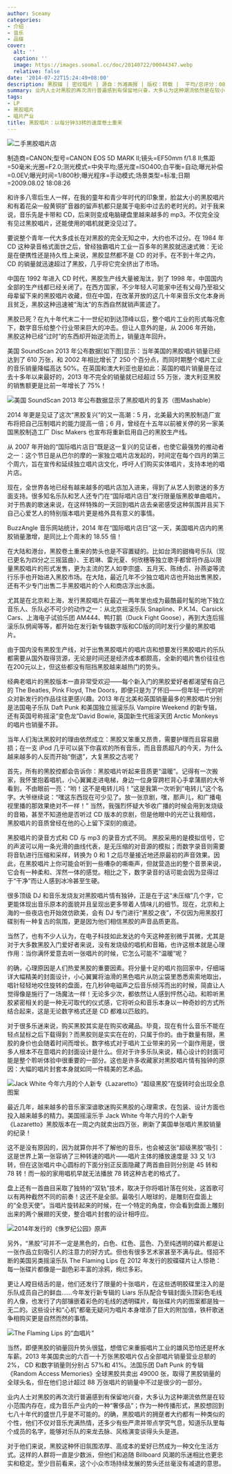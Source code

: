 ```yaml
---
author: Sceamy
categories:
- 介绍
- 音乐
- 品碟
cover:
  alt: ''
  caption: ''
  image: https://images.soomal.cc/doc/20140722/00044347.webp
  relative: false
date: '2014-07-22T15:24:49+08:00'
description: 黑胶碟 | 密纹唱片 | 源自：外滩画报 | 版权：转载 |  平均/总评分：08.56/77
summary: 业内人士对黑胶的再次流行普遍感到有保留地兴奋，大多认为这种潮流依然是在较小范围内存在，成为音乐产业内的一种“奢侈品”；作为一种传播形式，黑胶想回到七八十年代的盛世几乎是不可能的。的确，黑胶唱片的拥趸者大约都有一种类似的个性，他们不仅对音乐充满热情，还多少有些严肃并带点学究气息……
tags:
- LP
- 黑胶唱片
- 唱片产业
title: 黑胶唱片：以每分钟33转的速度卷土重来
---
```


![二手黑胶唱片店](https://images.soomal.cc/doc/20140722/00044342_01.webp)

制造商=CANON;型号=CANON EOS 5D MARK II;镜头=EF50mm f/1.8 II;焦距=50毫米;光圈=F2.0;测光模式=中央平均;感光度=ISO400;白平衡=自动;曝光补偿=0.0EV;曝光时间=1/800秒;曝光程序=手动模式;场景类型=标准;日期=2009.08.02 18:08:26



和许多八零后生人一样，在我的童年和青少年时代的印象里，脸盆大小的黑胶唱片和有着花朵一般黄铜扩音器的留声机都只是属于电影中过去的老时光的。对于我来说，音乐先是卡带和 CD，后来则变成电脑硬盘里越来越多的 mp3。不仅完全没有见过黑胶唱片，还能使用的唱机就更没见过了。

要说整个青年一代大多成长在对黑胶的完全无知之中，大约也不过分。在 1984 年 CD 这种录音格式面世之后，曾经独霸唱片工业一百多年的黑胶就迅速式微：无论是在便携性还是持久性上来说，黑胶显然都不是 CD 的对手。在不到十年之内，CD 的销量就迅速超过了黑胶，几乎将它完全挤出了市场。

中国在 1992 年进入 CD 时代，黑胶生产线大量被淘汰，到了 1998 年，中国国内全部的生产线都已经关闭了。在西方国家，不少年轻人可能家中还有父母乃至祖父母辈留下来的黑胶唱片收藏，但在中国，在改革开放的这几十年来音乐文化本身尚且贫乏，黑胶这种迅速被“淘汰”的东西自然就销声匿迹了。

黑胶已死？在九十年代末二十一世纪初到达顶峰以后，整个唱片工业的形式每况愈下，数字音乐给整个行业带来巨大的冲击。但让人意外的是，从 2006 年开始，黑胶这种已经“过时”的东西却开始逆流而上，销量连年回升。

美国 SoundScan 2013 年公布数据[如下图]显示：当年美国的黑胶唱片销量已经达到了 610 万张，和 2002 年相比增长了 250 个百分点，而同时期整个唱片工业的音乐销量降幅高达 50%。在英国和澳大利亚也是如此：英国的唱片销量是在过去十多年以来最好的，2013 年不完全的销量就已经超过 55 万张，澳大利亚黑胶的销售额更是比前一年增长了 75%！

![美国 SoundScan 2013 年公布数据显示了黑胶唱片的复苏（图Mashable）](https://images.soomal.cc/doc/20140722/00044343.webp)





2014 年更是见证了这次“黑胶复兴”的又一高潮：5 月，北美最大的黑胶制造厂宣布将把自己压制唱片的能力提高一倍；6 月，曾经在十五年以前被关停的另一家美国黑胶制造工厂 Disc Makers 也宣布将重新启用自己的黑胶生产线。

从 2007 年开始的“国际唱片店日”既是这一复兴的见证者，也使它最强势的推动者之一：这个节日是从巴尔的摩的一家独立唱片店发起的，时间定在每个四月的第三个周六，旨在宣传和延续独立唱片店文化，呼吁人们购买实体唱片，支持本地的唱片店。

现在，全世界各地已经有越来越多的唱片店加入进来，得到了从艺人到歌迷的多方面支持。很多知名乐队和艺人还专门在“国际唱片店日”发行限量版黑胶单曲唱片。对于热衷的歌迷来说，在这样特殊的一天回到唱片店去亲密感受这种氛围并且买下自己心爱艺人的特别版本唱片更是格外具有意义的事情。

BuzzAngle 音乐网站统计，2014 年在“国际唱片店日”这一天，美国唱片店内的黑胶销量激增，是同比上个周末的 18.55 倍！

在大陆和港台，黑胶卷土重来的势头也是不容置疑的。比如台湾的甜梅号乐队（现已更名为四分之三摇篮曲）、王若琳、雷光夏、何欣穗等独立歌手都曾将作品以限量黑胶唱片的形式发售，更为主流的艺人如李宗盛、五月天、陈绮贞、孙燕姿等流行乐手也开始进入黑胶市场。在大陆，最近几年不少独立唱片店也开始出售黑胶，还有不少专门出售二手黑胶唱片的个人和商店浮出水面。

尤其是在北京和上海，发行黑胶唱片在最近一两年里也成为最酷最时髦的地下独立音乐人、乐队必不可少的动作之一：从北京摇滚乐队 Snapline、P.K.14、Carsick Cars、上海电子试验乐团 AM444、鸭打鹅（Duck Fight Goose），再到大连后摇滚乐队惘闻等等，都开始在发行新专辑数字版和CD版的同时发行少量的黑胶唱片。

由于国内没有黑胶生产线，对于出售黑胶唱片的唱片店和想要发行黑胶唱片的乐队都需要从国外取得货源，无论是时间还是经济成本都颇高，全新的唱片售价往往也在200元以上，但这些都没有阻挡黑胶越来越热门的势头。

经典老唱片的黑胶版本一直非常受欢迎――每个新入门的黑胶爱好者都渴望有自己的 The Beatles, Pink Floyd, The Doors，即便只是为了怀旧――但年轻一代的听众对新发行的作品往往更感兴趣。2013 年在北美和英国销量最多的黑胶唱片分别是法国电子乐队 Daft Punk 和美国独立摇滚乐队 Vampire Weekend 的新专辑，还有英国号称摇滚“变色龙”David Bowie, 英国新生代摇滚天团 Arctic Monkeys 的唱片也销量不菲。

当年人们淘汰黑胶时的理由依然成立：黑胶又笨重又昂贵，需要护理而且容易磨损；在一支 iPod 几乎可以装下你喜欢的所有音乐，而且音质超凡的今天，为什么越来越多的人反而开始“倒退”，大复黑胶之古呢？

首先，所有的黑胶控都会告诉你：黑胶唱片听起来音质更“温暖”。记得有一次搬家，我怀里抱着唱机，小心翼翼走进电梯，身边一位身穿跨栏背心手拿蒲扇的大爷看到，不由眼前一亮：“哟！这不是电转儿吗！”这是我第一次听到“电转儿”这个名字。大爷继续说：“嘿这东西现在可少见了。放一张京剧，嘿，那声儿，和广播电视里播的那效果绝对不一样！” 当然，我强烈怀疑大爷收广播的时候会用到发烧级的音箱，甚至不知道他是否听过 CD 版本的京剧，但是他眼中的光芒让我相信，黑胶唱片的音质曾经在他的心上留下深刻的痕迹。

黑胶唱片的录音方式和 CD 与 mp3 的录音方式不同。 黑胶采用的是模拟信号，它的声波可以用一条光滑的曲线代表，是无压缩的对音源的模拟；而数字录音则需要将音轨进行压缩和采样，转换为 0 和 1 之后尽量接近地还原最初的声音效果。因此，在黑胶唱片上你可能会听到一些嘈杂的嘶嘶声，但就营造出的整个音景来说，它会有一种柔和、浑然一体的感觉。相比之下，数字录音的话可能会因为显得过于“干净”而让人感到冰冷甚至生硬。

很多顶级 DJ 和音乐发烧友对黑胶唱片情有独钟，正是在于这“未压缩”几个字，它更能体现出音乐原本的面貌并且呈现出更多带着人情味儿的细节。现在，北京和上海的一些夜店也开始效仿欧美，会有 DJ 专门进行“黑胶之夜”，不仅因为用黑胶打碟别有一种复古的氛围，更是因为他们相信黑胶的声音品质更高。

当然了，也有不少人认为，在电子科技如此发达的今天这种差别微乎其微，尤其是对于大多数黑胶入门爱好者来说，没有发烧级的唱机和音箱，也许这根本就是心理作用：当你满怀爱意去听一张唱片的时候，它怎么可能不“温暖”呢？

的确，心理原因是人们热爱黑胶的重要因素。将分量十足的唱片抱回家中，仔细端详大幅精美的封面设计，小心翼翼将油滑的黑色唱片从防尘袋里悉悉索索地取出，唱针轻轻地咬住旋转的盘面，在几秒钟电磁声之后音乐倾泻而出的时候，简直让人觉得像是施行了一场魔法一样！无论多少次，都依然让人感到怦然心动。和聆听黑胶紧密相关的是一种无可取代的仪式感，它将听众和音乐本身以一种奇妙的方式所结合起来，这是无论数字格式还是 CD 都难以匹敌的。

对于很多乐迷来说，购买黑胶其实是在购买收藏品。毕竟，现在有什么音乐不能在轻点鼠标之后下载得到？而黑胶则是实实在在的，只属于你的。由于数量有限，黑胶的身价也会随着时间而增长。数字格式对于唱片工业带来的另一个副作用是，很多人根本不在意唱片的封面设计是什么。但对于许多乐队来说，精心设计的封面可能是整个聆听体验中很重要的一部分。这也是许多收藏家对黑胶唱片情有独钟的原因：大幅的唱片封套本身就如同一件精美的艺术品。

![Jack White 今年六月的个人新专《Lazaretto》“超级黑胶”在旋转时会出现全息图案](https://images.soomal.cc/doc/20140722/00044344_01.webp)





最近几年，越来越多的音乐家深谙歌迷购买黑胶的心理需求，在包装、设计方面也投入越来越多的精力。美国摇滚乐手 Jack White 今年六月的个人新专《Lazaretto》黑胶版本在一周之内就卖出四万张，刷新了美国单张唱片黑胶销量的纪录！

这不是没有原因的，因为就算你并不了解他的音乐，也会被这张“超级黑胶”吸引：这是世界上第一张容纳了三种转速的唱片――唱片主体的播放速度是 33 又 1/3 转，但在这张唱片中心圆标的下面分别正反面隐藏了两首曲目则分别是 45 转和 78 转！而一般的家用唱机早就无法播放 78 转这种古老的格式了。

盘上还有一首曲目采取了独特的“双轨”技术，取决于你将唱针落在何处，这首歌可以有两种截然不同的前奏！这还不是全部。最吸引人眼球的，是雕刻在盘面上的“全息天使”。当唱片旋转起来的时候，在一个特定的角度，你会看到盘面上雕刻出来的两个展翅的天使，整合唱片封套的设计相呼应。

![2014年发行的《侏罗纪公园》原声](https://images.soomal.cc/doc/20140722/00044345_01.webp)





另外，“黑胶”可并不一定是黑色的，白色、红色、蓝色、乃至纯透明的碟片都是让一张作品立刻吸引人的注意力的好方式。但也有很多艺术家甚至不满与此。怪招不断的美国另类摇滚乐队 The Flaming Lips 在 2012 年发行的胶碟碟片让人惊艳：每一张碟片都像是一副色彩丰富的涂鸦，绚烂多彩。

更让人瞠目结舌的是，他们还发行了限量的十张唱片，在这些透明胶碟里注入的是乐队成员自己的鲜血……今年发行新专辑的 Liars 乐队配合专辑封面头顶彩色毛线的人像，也发行了内部镶嵌着彩色的毛线的透明碟片，每张碟片内的图案都是独一无二的。这些设计和“心机”都毫无疑问为唱片本身增添了巨大的附加值，铁杆歌迷争相购买更是自然而然的事情。

![The Flaming Lips 的“血唱片”](https://images.soomal.cc/doc/20140722/00044346.webp)





当然，即便黑胶的销量回升势头很猛，想借它来重振唱片工业的雄风恐怕还是杯水车薪。2013 年美国卖出的六百一十万张黑胶唱片仅占全部唱片销量营业总额的 2%， CD 和数字销量则分别占 57%和 41%。法国乐团 Daft Punk 的专辑《Random Access Memories》全球黑胶共卖出 49000 张，取得了黑胶销量的全球头名，但在他们总计超过 88 万张唱片的销量中不过是很少的一部分。

业内人士对黑胶的再次流行普遍感到有保留地兴奋，大多认为这种潮流依然是在较小范围内存在，成为音乐产业内的一种“奢侈品”；作为一种传播形式，黑胶想回到七八十年代的盛世几乎是不可能的。的确，黑胶唱片的拥趸者大约都有一种类似的个性，他们不仅对音乐充满热情，还多少有些严肃并带点学究气息，知道乐队里每个成员的名字，能够对乐队的来龙去脉、风格演变谈得头头是道。

对于他们来说，黑胶这种怀旧氛围浓厚、高成本的爱好已然成为一种文化生活方式。这样的人群将一直是少数派，但他们和追随 Billboard 风潮的乐迷相比也更忠实和稳定。至少目前看来，这个小众市场持续发展的势头还丝毫没有减退的意思。